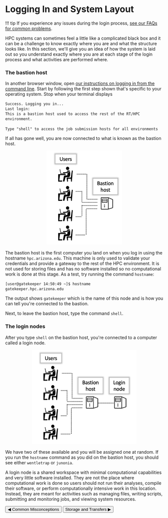 <link rel="stylesheet" href="../../assets/stylesheets/buttons.css">

# Logging In and System Layout

!!! tip 
    If you experience any issues during the login process, [see our FAQs for common problems](../../support_and_training/faqs/account_access/).

HPC systems can sometimes feel a little like a complicated black box and it can be a challenge to know exactly where you are and what the structure looks like. In this section, we'll give you an idea of how the system is laid out so you understand exactly where you are at each stage of the login process and what activities are performed where. 


### The bastion host

In another browser window, open [our instructions on logging in from the command line](../../registration_and_access/system_access/command_line_access/). Start by following the first step shown that's specific to your operating system. Stop when your terminal displays 

```
Success. Logging you in...
Last login:
This is a bastion host used to access the rest of the RT/HPC environment.

Type "shell" to access the job submission hosts for all environments
```
If all has gone well, you are now connected to what is known as the bastion host. 

<center><img src="images/bastion.png" style="height: 300px;"></center>

The bastion host is the first computer you land on when you log in using the hostname ```hpc.arizona.edu```. This machine is only used to validate your credentials and provide a gateway to the rest of the HPC environment. It is not used for storing files and has no software installed so no computational work is done at this stage. As a test, try running the command ```hostname```:

```
[user@gatekeeper 14:50:49 ~]$ hostname
gatekeeper.hpc.arizona.edu
```

The output shows ```gatekeeper``` which is the name of this node and is how you can tell you're connected to the bastion. 

Next, to leave the bastion host, type the command ```shell```.


### The login nodes

After you type ```shell``` on the bastion host, you're connected to a computer called a login node. 

<center><img src="images/login.png" style="height: 300px;"></center>

We have two of these available and you will be assigned one at random. If you run the ```hostname``` command as you did on the bastion host, you should see either ```wentletrap``` or ```junonia```. 

A login node is a shared workspace with minimal computational capabilities and very little software installed. They are not the place where computational work is done so users should not run their analyses, compile their software, or perform computationally intensive work in this location. Instead, they are meant for activities such as managing files, writing scripts, submitting and monitoring jobs, and viewing system resources.




<html>
<div class="button-container">
    <a href="../common_misconceptions"><button class="left-button">&#x25C0; Common Misconceptions</button></a>
    <a href="../storage_and_transfers"><button class="right-button">Storage and Transfers &#x25B6;</button></a>
</div>
</html>
